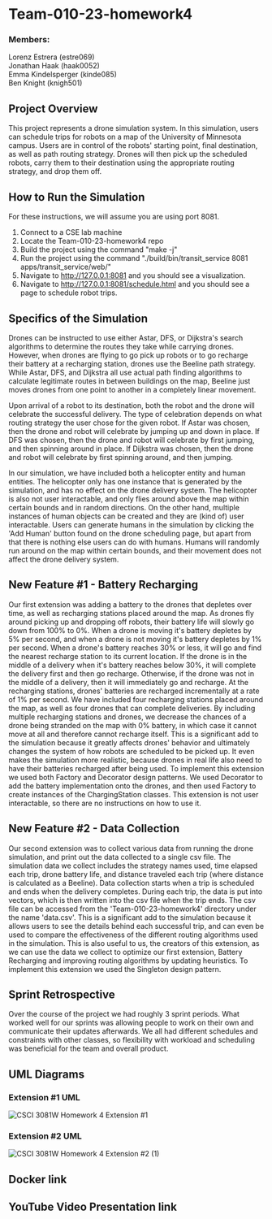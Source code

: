 # Team-010-23-homework4

### Members:
Lorenz Estrera (estre069)  
Jonathan Haak (haak0052)  
Emma Kindelsperger (kinde085)  
Ben Knight (knigh501)  

## Project Overview
This project represents a drone simulation system. In this simulation, users can schedule trips for robots on a map of the University of Minnesota campus. Users are in control of the robots' starting point, final destination, as well as path routing strategy. Drones will then pick up the scheduled robots, carry them to their destination using the appropriate routing strategy, and drop them off.  

## How to Run the Simulation
For these instructions, we will assume you are using port 8081.  
1. Connect to a CSE lab machine  
2. Locate the Team-010-23-homework4 repo  
3. Build the project using the command "make -j"  
4. Run the project using the command "./build/bin/transit_service 8081 apps/transit_service/web/"  
5. Navigate to http://127.0.0.1:8081 and you should see a visualization.  
6. Navigate to http://127.0.0.1:8081/schedule.html and you should see a page to schedule robot trips.  

## Specifics of the Simulation
Drones can be instructed to use either Astar, DFS, or Dijkstra's search algorithms to determine the routes they take while carrying drones. However, when drones are flying to go pick up robots or to go recharge their battery at a recharging station, drones use the Beeline path strategy. While Astar, DFS, and Dijkstra all use actual path finding algorithms to calculate legitimate routes in between buildings on the map, Beeline just moves drones from one point to another in a completely linear movement.  

Upon arrival of a robot to its destination, both the robot and the drone will celebrate the successful delivery. The type of celebration depends on what routing strategy the user chose for the given robot. If Astar was chosen, then the drone and robot will celebrate by jumping up and down in place. If DFS was chosen, then the drone and robot will celebrate by first jumping, and then spinning around in place. If Dijkstra was chosen, then the drone and robot will celebrate by first spinning around, and then jumping.  

In our simulation, we have included both a helicopter entity and human entities. The helicopter only has one instance that is generated by the simulation, and has no effect on the drone delivery system. The helicopter is also not user interactable, and only flies around above the map within certain bounds and in random directions. On the other hand, multiple instances of human objects can be created and they are (kind of) user interactable. Users can generate humans in the simulation by clicking the 'Add Human' button found on the drone scheduling page, but apart from that there is nothing else users can do with humans. Humans will randomly run around on the map within certain bounds, and their movement does not affect the drone delivery system.  


## New Feature #1 - Battery Recharging
Our first extension was adding a battery to the drones that depletes over time, as well as recharging stations placed around the map. As drones fly around picking up and dropping off robots, their battery life will slowly go down from 100% to 0%. When a drone is moving it's battery depletes by 5% per second, and when a drone is not moving it's battery depletes by 1% per second. When a drone's battery reaches 30% or less, it will go and find the nearest recharge station to its current location. If the drone is in the middle of a delivery when it's battery reaches below 30%, it will complete the delivery first and then go recharge. Otherwise, if the drone was not in the middle of a delivery, then it will immediately go and recharge. At the recharging stations, drones' batteries are recharged incrementally at a rate of 1% per second. We have included four recharging stations placed around the map, as well as four drones that can complete deliveries. By including multiple recharging stations and drones, we decrease the chances of a drone being stranded on the map with 0% battery, in which case it cannot move at all and therefore cannot recharge itself. This is a significant add to the simulation because it greatly affects drones' behavior and ultimately changes the system of how robots are scheduled to be picked up. It even makes the simulation more realistic, because drones in real life also need to have their batteries recharged after being used. To implement this extension we used both Factory and Decorator design patterns. We used Decorator to add the battery implementation onto the drones, and then used Factory to create instances of the ChargingStation classes. This extension is not user interactable, so there are no instructions on how to use it.  


## New Feature #2 - Data Collection
Our second extension was to collect various data from running the drone simulation, and print out the data collected to a single csv file. The simulation data we collect includes the strategy names used, time elapsed each trip, drone battery life, and distance traveled each trip (where distance is calculated as a Beeline). Data collection starts when a trip is scheduled and ends when the delivery completes. During each trip, the data is put into vectors, which is then written into the csv file when the trip ends. The csv file can be accessed from the 'Team-010-23-homework4' directory under the name 'data.csv'. This is a significant add to the simulation because it allows users to see the details behind each successful trip, and can even be used to compare the effectiveness of the different routing algorithms used in the simulation. This is also useful to us, the creators of this extension, as we can use the data we collect to optimize our first extension, Battery Recharging and improving routing algorithms by updating heuristics. To implement this extension we used the Singleton design pattern.  

## Sprint Retrospective
Over the course of the project we had roughly 3 sprint periods. What worked well for our sprints was allowing people to work on their own and communicate their updates afterwards. We all had different schedules and constraints with other classes, so flexibility with workload and scheduling was beneficial for the team and overall product.  


## UML Diagrams
### Extension #1 UML
![CSCI 3081W Homework 4 Extension #1](https://media.github.umn.edu/user/20875/files/7ad228c4-f42c-4514-a577-c381e4d3db4b)


### Extension #2 UML
![CSCI 3081W Homework 4 Extension #2 (1)](https://media.github.umn.edu/user/20875/files/56cc6567-4ab3-4bf0-961b-f0b2121ad7d5)


## Docker link

## YouTube Video Presentation link
